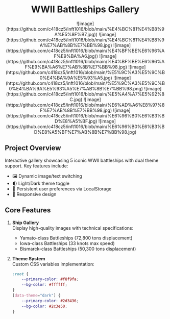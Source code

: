 <h1 align="center">WWII Battleships Gallery</h1>
<p align="center">
    ![image](https://github.com/c418cz5/inft1016/blob/main/%E4%BC%81%E4%B8%9A%E5%8F%B7.jpg))
    ![image](https://github.com/c418cz5/inft1016/blob/main/%E4%BC%81%E4%B8%9A%E7%AB%8B%E7%BB%98.jpg)
    ![image](https://github.com/c418cz5/inft1016/blob/main/%E4%BF%BE%E6%96%AF%E9%BA%A6.jpg))
    ![image](https://github.com/c418cz5/inft1016/blob/main/%E4%BF%BE%E6%96%AF%E9%BA%A6%E7%AB%8B%E7%BB%98.jpg)
    ![image](https://github.com/c418cz5/inft1016/blob/main/%E5%9C%A3%E5%9C%B0%E4%BA%9A%E5%93%A5.jpg)
    ![image](https://github.com/c418cz5/inft1016/blob/main/%E5%9C%A3%E5%9C%B0%E4%BA%9A%E5%93%A5%E7%AB%8B%E7%BB%98.png)
    ![image](https://github.com/c418cz5/inft1016/blob/main/%E5%A4%A7%E5%92%8C.jpg)
    ![image](https://github.com/c418cz5/inft1016/blob/main/%E6%AD%A6%E8%97%8F%E7%AB%8B%E7%BB%98.jpg)
    ![image](https://github.com/c418cz5/inft1016/blob/main/%E6%96%B0%E6%B3%BD%E8%A5%BF.jpg)
    ![image](https://github.com/c418cz5/inft1016/blob/main/%E6%96%B0%E6%B3%BD%E8%A5%BF%E7%AB%8B%E7%BB%98.jpg)
</p>

## Project Overview
Interactive gallery showcasing 5 iconic WWII battleships with dual theme support. Key features include:

- 🖼️ Dynamic image/text switching
- 🌓 Light/Dark theme toggle
- 💾 Persistent user preferences via LocalStorage
- 📱 Responsive design

## Core Features
1. ​**Ship Gallery**​  
   Display high-quality images with technical specifications:
   - Yamato-class Battleships (72,800 tons displacement)
   - Iowa-class Battleships (33 knots max speed)
   - Bismarck-class Battleships (50,300 tons displacement)

2. ​**Theme System**​  
   Custom CSS variables implementation:
   ```css
   :root {
       --primary-color: #f8f9fa;
       --bg-color: #ffffff;
   }
   [data-theme="dark"] {
       --primary-color: #2d3436;
       --bg-color: #2c3e50;
   }

